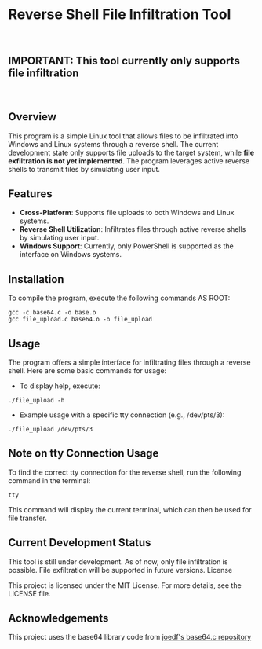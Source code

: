 # Reverse Shell File Infiltration Tool

<br>

## **IMPORTANT: This tool currently only supports file infiltration**

<br>

## Overview

This program is a simple Linux tool that allows files to be infiltrated into Windows and Linux systems through a reverse shell. The current development state only supports file uploads to the target system, while **file exfiltration is not yet implemented**. The program leverages active reverse shells to transmit files by simulating user input.

## Features

- **Cross-Platform**: Supports file uploads to both Windows and Linux systems.
- **Reverse Shell Utilization**: Infiltrates files through active reverse shells by simulating user input.
- **Windows Support**: Currently, only PowerShell is supported as the interface on Windows systems.

## Installation

To compile the program, execute the following commands AS ROOT:

```
gcc -c base64.c -o base.o
gcc file_upload.c base64.o -o file_upload
```

## Usage

The program offers a simple interface for infiltrating files through a reverse shell. Here are some basic commands for usage:

- To display help, execute:

```
./file_upload -h
```

- Example usage with a specific tty connection (e.g., /dev/pts/3):

```
./file_upload /dev/pts/3
```

## Note on tty Connection Usage

To find the correct tty connection for the reverse shell, run the following command in the terminal:

```
tty
```

This command will display the current terminal, which can then be used for file transfer.

## Current Development Status

This tool is still under development. As of now, only file infiltration is possible. File exfiltration will be supported in future versions.
License

This project is licensed under the MIT License. For more details, see the LICENSE file.

## Acknowledgements

This project uses the base64 library code from [joedf's base64.c repository](https://github.com/joedf/base64.c)
